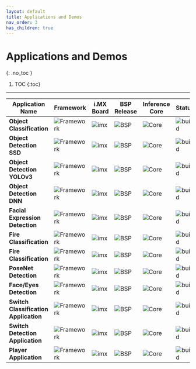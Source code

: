 ```yaml
---
layout: default
title: Applications and Demos
nav_order: 3
has_children: true
---
```


# Applications and Demos
{: .no_toc }

1. TOC
{:toc}
---

| **Application Name**                  | **Framework**        | **i.MX Board** | **BSP Release** | **Inference Core** | **Status**        |
|---------------------------------------|----------------------|----------------|-----------------|--------------------|-------------------|
| **Object Classification**             | ![Framework][tflite] | ![imx][boards] | ![BSP][release] | ![Core][gpunpu]    | ![build][passing] |
| **Object Detection SSD**              | ![Framework][tflite] | ![imx][boards] | ![BSP][release] | ![Core][gpunpu]    | ![build][passing] |
| **Object Detection YOLOv3**           | ![Framework][tflite] | ![imx][boards] | ![BSP][release] | ![Core][gpunpu]    | ![build][passing] |
| **Object Detection DNN**              | ![Framework][opencv] | ![imx][boards] | ![BSP][release] | ![Core][cpu]       | ![build][passing] |
| **Facial Expression Detection**       | ![Framework][tflite] | ![imx][boards] | ![BSP][release] | ![Core][gpunpu]    | ![build][passing] |
| **Fire Classification**               | ![Framework][tflite] | ![imx][boards] | ![BSP][release] | ![Core][gpunpu]    | ![build][passing] |
| **Fire Classification**               | ![Framework][armnn]  | ![imx][boards] | ![BSP][release] | ![Core][gpunpu]    | ![build][passing] |
| **PoseNet Detection**                 | ![Framework][tflite] | ![imx][boards] | ![BSP][release] | ![Core][gpunpu]    | ![build][passing] |
| **Face/Eyes Detection**               | ![Framework][opencv] | ![imx][boards] | ![BSP][release] | ![Core][gpunpu]    | ![build][passing] |
| **Switch Classification Application** | ![Framework][tflite] | ![imx][boards] | ![BSP][release] | ![Core][cpugpunpu] | ![build][passing] |
| **Switch Detection Application**      | ![Framework][tflite] | ![imx][boards] | ![BSP][release] | ![Core][cpugpunpu] | ![build][passing] |
| **Player Application**                | ![Framework][tflite] | ![imx][boards] | ![BSP][release] | ![Core][gpunpu]    | ![build][passing] |


[boards]: https://img.shields.io/badge/-8QM%2C%208MPlus-lightgrey
[opencv]: https://img.shields.io/badge/OpenCV-4.2.0-yellow
[tflite]: https://img.shields.io/badge/TFLite-2.1.0-orange
[armnn]: https://img.shields.io/badge/ArmNN-19.08-blue
[release]: https://img.shields.io/badge/-5.4.3__2.0.0-blueviolet
[cpu]: https://img.shields.io/badge/-CPU-green
[gpunpu]: https://img.shields.io/badge/-GPU%2C%20NPU-green
[cpugpunpu]: https://img.shields.io/badge/-CPU%2C%20GPU%2C%20NPU-green
[passing]: https://img.shields.io/badge/Build-passing-success

